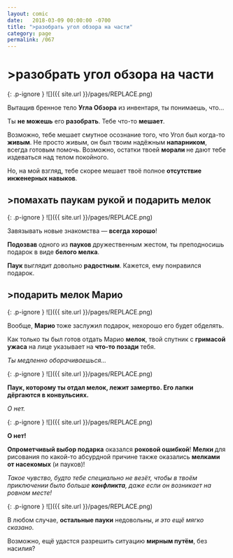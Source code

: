 ```yaml
---
layout: comic
date:   2018-03-09 00:00:00 -0700
title: ">разобрать угол обзора на части"
category: page
permalink: /067
---
```

# >разобрать угол обзора на части

{: .p-ignore }
![]({{ site.url }}/pages/REPLACE.png)

Вытащив бренное тело <strong>Угла Обзора</strong> из инвентаря, ты понимаешь, что…

Ты <strong>не можешь</strong> его <strong>разобрать</strong>. Тебе что-то <strong>мешает</strong>.

Возможно, тебе мешает смутное осознание того, что Угол был когда-то <strong>живым</strong>. Не просто живым, он был твоим надёжным <strong>напарником</strong>, всегда готовым помочь. Возможно, остатки твоей <strong>морали </strong>не дают тебе издеваться над телом покойного.

Но, на мой взгляд, тебе скорее мешает твоё полное <strong>отсутствие инженерных навыков</strong>.

## >помахать паукам рукой и подарить мелок

{: .p-ignore }
![]({{ site.url }}/pages/REPLACE.png)

Завязывать новые знакомства — <strong>всегда хорошо</strong>! 

<strong>Подозвав </strong>одного из <strong>пауков </strong>дружественным жестом, ты преподносишь подарок в виде <strong>белого мелка</strong>.

<strong>Паук </strong>выглядит довольно <strong>радостным</strong>. Кажется, ему понравился подарок.

## >подарить мелок Марио

{: .p-ignore }
![]({{ site.url }}/pages/REPLACE.png)

Вообще, <strong>Марио </strong>тоже заслужил подарок, нехорошо его будет обделять.

Как только ты был готов отдать Марио <strong>мелок</strong>, твой спутник с <strong>гримасой ужаса</strong> на лице указывает на <strong>что-то позади</strong> тебя.

<em>Ты медленно оборачиваешься…</em>

{: .p-ignore }
![]({{ site.url }}/pages/REPLACE.png)

<strong>Паук, которому ты отдал мелок, лежит замертво. Его лапки дёргаются в конвульсиях.</strong>

<em>О нет.</em>

{: .p-ignore }
![]({{ site.url }}/pages/REPLACE.png)

<strong>О нет!</strong>

<strong>Опрометчивый выбор подарка</strong> оказался <strong>роковой ошибкой</strong>! <strong>Мелки </strong>для рисования по какой-то абсурдной причине также оказались <strong>мелками от насекомых</strong> (и пауков)!

<em>Такое чувство, будто тебе специально не везёт, чтобы в твоём приключении было больше <strong>конфликта</strong>, даже если он возникает на ровном месте!</em>

{: .p-ignore }
![]({{ site.url }}/pages/REPLACE.png)

В любом случае, <strong>остальные пауки</strong> недовольны, <em>и это ещё мягко сказано</em>.

Возможно, ещё удастся разрешить ситуацию <strong>мирным путём</strong>, без насилия?
